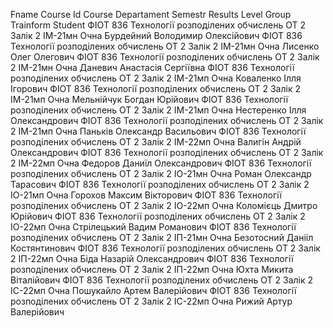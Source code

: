 Fname	Course Id	Course								Departament	Semestr	Results	Level	Group		Trainform	Student
ФІОТ	836			Технології розподілених обчислень	ОТ			2		Залік	2		ІМ-21мн		Очна		Бурдейний Володимир Олексійович
ФІОТ	836			Технології розподілених обчислень	ОТ			2		Залік	2		ІМ-21мн		Очна		Лисенко Олег Олегович
ФІОТ	836			Технології розподілених обчислень	ОТ			2		Залік	2		ІМ-21мн		Очна		Даневич Анастасія Сергіївна
ФІОТ	836			Технології розподілених обчислень	ОТ			2		Залік	2		ІМ-21мп		Очна		Коваленко Ілля Ігорович
ФІОТ	836			Технології розподілених обчислень	ОТ			2		Залік	2		ІМ-21мп		Очна		Мельнійчук Богдан Юрійович
ФІОТ	836			Технології розподілених обчислень	ОТ			2		Залік	2		ІМ-21мп		Очна		Нестеренко Ілля Олександрович
ФІОТ	836			Технології розподілених обчислень	ОТ			2		Залік	2		ІМ-21мп		Очна		Паньків Олександр Васильович
ФІОТ	836			Технології розподілених обчислень	ОТ			2		Залік	2		ІМ-22мп		Очна		Валигін Андрій Олександрович
ФІОТ	836			Технології розподілених обчислень	ОТ			2		Залік	2		ІМ-22мп		Очна		Федоров Даниїл Олександрович
ФІОТ	836			Технології розподілених обчислень	ОТ			2		Залік	2		ІО-21мн		Очна		Роман Олександр Тарасович
ФІОТ	836			Технології розподілених обчислень	ОТ			2		Залік	2		ІО-21мп		Очна		Горохов Максим Вікторович
ФІОТ	836			Технології розподілених обчислень	ОТ			2		Залік	2		ІО-22мп		Очна		Коломієць Дмитро Юрійович
ФІОТ	836			Технології розподілених обчислень	ОТ			2		Залік	2		ІО-22мп		Очна		Стрілецький Вадим Романович
ФІОТ	836			Технології розподілених обчислень	ОТ			2		Залік	2		ІП-21мн		Очна		Безотосний Данііл Костянтинович
ФІОТ	836			Технології розподілених обчислень	ОТ			2		Залік	2		ІП-22мп		Очна		Біда Назарій Олександрович
ФІОТ	836			Технології розподілених обчислень	ОТ			2		Залік	2		ІП-22мп		Очна		Юхта Микита Віталійович
ФІОТ	836			Технології розподілених обчислень	ОТ			2		Залік	2		ІС-22мп		Очна		Пошукайло Артем Валерійович
ФІОТ	836			Технології розподілених обчислень	ОТ			2		Залік	2		ІС-22мп		Очна		Рижий Артур Валерійович
